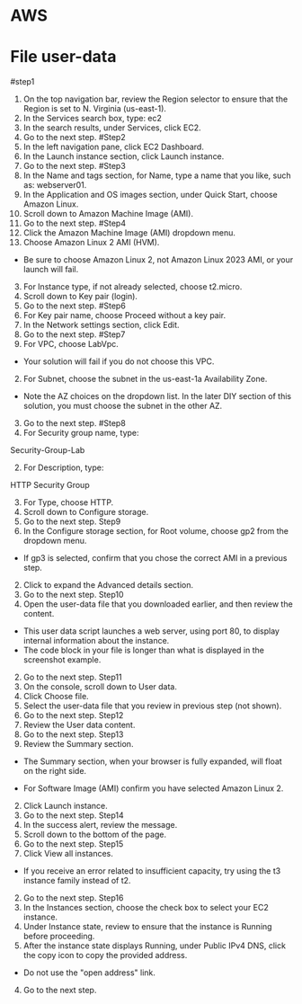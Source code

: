 # AWS
# File user-data
#step1
1. On the top navigation bar, review the Region selector to ensure that the Region is set to N. Virginia (us-east-1).
2. In the Services search box, type:
ec2
3. In the search results, under Services, click EC2.
4. Go to the next step.
#Step2
1. In the left navigation pane, click EC2 Dashboard.
2. In the Launch instance section, click Launch instance.
3. Go to the next step.
#Step3
1. In the Name and tags section, for Name, type a name that you like, such as: webserver01.
2. In the Application and OS images section, under Quick Start, choose Amazon Linux.
3. Scroll down to Amazon Machine Image (AMI).
4. Go to the next step.
#Step4
1. Click the Amazon Machine Image (AMI) dropdown menu.
2. Choose Amazon Linux 2 AMI (HVM).
- Be sure to choose Amazon Linux 2, not Amazon Linux 2023 AMI, or your launch will fail.
3. For Instance type, if not already selected, choose t2.micro.
4. Scroll down to Key pair (login).
5. Go to the next step.
#Step6
1. For Key pair name, choose Proceed without a key pair. 
2. In the Network settings section, click Edit.
3. Go to the next step.
#Step7
1. For VPC, choose LabVpc.

- Your solution will fail if you do not choose this VPC.

2. For Subnet, choose the subnet in the us-east-1a Availability Zone.

- Note the AZ choices on the dropdown list. In the later DIY section of this solution, you must choose the subnet in the other AZ.

3. Go to the next step.
#Step8
1. For Security group name, type: 

Security-Group-Lab

2. For Description, type: 

HTTP Security Group

3. For Type, choose HTTP.
4. Scroll down to Configure storage.
5. Go to the next step.
Step9
1. In the Configure storage section, for Root volume, choose gp2 from the dropdown menu. 

- If gp3 is selected, confirm that you chose the correct AMI in a previous step.

2. Click to expand the Advanced details section.
3. Go to the next step.
Step10
1. Open the user-data file that you downloaded earlier, and then review the content.

- This user data script launches a web server, using port 80, to display internal information about the instance.
- The code block in your file is longer than what is displayed in the screenshot example.

2. Go to the next step.
Step11
1. On the console, scroll down to User data.
2. Click Choose file.
3. Select the user-data file that you review in previous step (not shown).
4. Go to the next step.
Step12
1. Review the User data content.
2. Go to the next step.
Step13
1. Review the Summary section.  

- The Summary section, when your browser is fully expanded, will float on the right side. 

- For Software Image (AMI) confirm you have selected Amazon Linux 2.

2. Click Launch instance.
3. Go to the next step.
Step14
1. In the success alert, review the message.
2. Scroll down to the bottom of the page.
3. Go to the next step.
Step15
1. Click View all instances.

- If you receive an error related to insufficient capacity, try using the t3 instance family instead of t2.

2. Go to the next step.
Step16
1. In the Instances section, choose the check box to select your EC2 instance.
2. Under Instance state, review to ensure that the instance is Running before proceeding.
3. After the instance state displays Running, under Public IPv4 DNS, click the copy icon to copy the provided address.

- Do not use the "open address" link.

4. Go to the next step.
